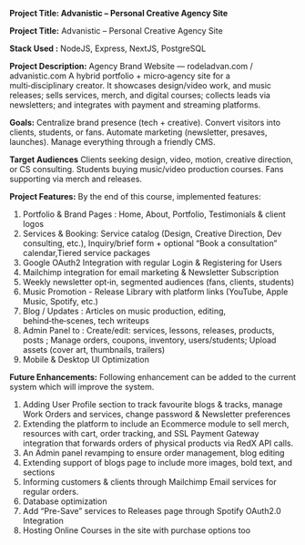  

**Project Title: Advanistic – Personal Creative Agency Site**

**Project Title:** Advanistic – Personal Creative Agency Site

**Stack Used :**  NodeJS, Express, NextJS, PostgreSQL 

**Project Description:**
Agency Brand Website — rodeladvan.com / advanistic.com
A hybrid portfolio + micro‑agency site for a multi‑disciplinary creator. It showcases design/video work, and music releases; sells services, merch, and digital courses; collects leads via newsletters; and integrates with payment and streaming platforms.

**Goals:**
Centralize brand presence (tech + creative).
Convert visitors into clients, students, or fans.
Automate marketing (newsletter, presaves, launches).
Manage everything through a friendly CMS.

**Target Audiences**
Clients seeking design, video, motion, creative direction, or CS consulting.
Students buying music/video production courses.
Fans supporting via merch and releases.

**Project Features:**
By the end of this course, implemented features:
1) Portfolio & Brand Pages : Home, About, Portfolio, Testimonials & client logos
2) Services & Booking: Service catalog (Design, Creative Direction, Dev consulting, etc.), Inquiry/brief form + optional “Book a consultation” calendar,Tiered service packages 
3) Google OAuth2 Integration with regular Login & Registering for Users	
4) Mailchimp integration for email marketing & Newsletter Subscription
5) Weekly newsletter opt‑in, segmented audiences (fans, clients, students)
6) Music Promotion - Release Library with platform links (YouTube, Apple Music, Spotify, etc.)
7) Blog / Updates : Articles on music production, editing, behind‑the‑scenes, tech writeups 
8) Admin Panel to : Create/edit: services, lessons, releases, products, posts ; Manage orders, coupons, inventory, users/students; Upload assets (cover art, thumbnails, trailers)
9) Mobile & Desktop UI Optimization

**Future Enhancements:**
Following enhancement can be added to the current system which will improve the system.
1) Adding User Profile section to track favourite blogs & tracks, manage Work Orders and services, change password & Newsletter preferences
2) Extending the platform to include an Ecommerce module to sell merch, resources with cart, order tracking, and SSL Payment Gateway integration that forwards orders of physical products via RedX API calls. 
3) An Admin panel revamping to ensure order management, blog editing
4) Extending support of blogs page to include more images, bold text, and sections
5) Informing customers & clients through Mailchimp Email services for regular orders.
6) Database optimization
7) Add “Pre-Save” services to Releases page through Spotify OAuth2.0 Integration 
8) Hosting Online Courses in the site with purchase options too
 
 

